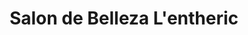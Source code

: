 ---
title: "Salon de Belleza L'entheric"
url: /providencia/salon-de-belleza-lentheric/
shop: Friseur
---